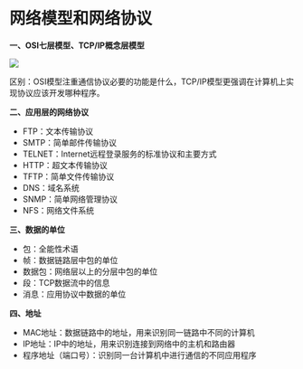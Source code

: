 # 网络模型和网络协议

**一、OSI七层模型、TCP/IP概念层模型**

![](../%E8%AE%A1%E7%AE%97%E6%9C%BA%E7%BD%91%E7%BB%9C/Images/%E7%BD%91%E7%BB%9C%E6%A8%A1%E5%9E%8B.jpg)

区别：OSI模型注重通信协议必要的功能是什么，TCP/IP模型更强调在计算机上实现协议应该开发哪种程序。

**二、应用层的网络协议**

* FTP：文本传输协议
* SMTP：简单邮件传输协议
* TELNET：Internet远程登录服务的标准协议和主要方式
* HTTP：超文本传输协议
* TFTP：简单文件传输协议
* DNS：域名系统
* SNMP：简单网络管理协议
* NFS：网络文件系统

**三、数据的单位**

* 包：全能性术语
* 帧：数据链路层中包的单位
* 数据包：网络层以上的分层中包的单位
* 段：TCP数据流中的信息
* 消息：应用协议中数据的单位

**四、地址**

* MAC地址：数据链路中的地址，用来识别同一链路中不同的计算机
* IP地址：IP中的地址，用来识别连接到网络中的主机和路由器
* 程序地址（端口号）：识别同一台计算机中进行通信的不同应用程序
